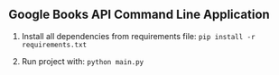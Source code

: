 ## Google Books API Command Line Application

1. Install all dependencies from requirements file: `pip install -r requirements.txt`

2. Run project with: `python main.py`